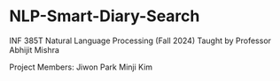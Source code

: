 # NLP-Smart-Diary-Search
INF 385T Natural Language Processing (Fall 2024)
Taught by Professor Abhijit Mishra

Project Members:
Jiwon Park
Minji Kim